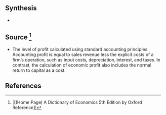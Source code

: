 ## Synthesis
- 
## Source [^1]
- The level of profit calculated using standard accounting principles. Accounting profit is equal to sales revenue less the explicit costs of a firm’s operation, such as input costs, depreciation, interest, and taxes. In contrast, the calculation of economic profit also includes the normal return to capital as a cost.
## References

[^1]: [[(Home Page) A Dictionary of Economics 5th Edition by Oxford Reference]]